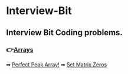 # Interview-Bit
## Interview Bit Coding problems.

### 👉[Arrays](https://github.com/JoelVStan/Interview-Bit/tree/main/Arrays)
➡ [Perfect Peak Array!](https://github.com/JoelVStan/Interview-Bit/blob/main/Arrays/Perfect%20Peak%20Array.c)
➡ [Set Matrix Zeros](https://github.com/JoelVStan/Interview-Bit/blob/main/Arrays/Set%20Matrix%20Zeros.c)
